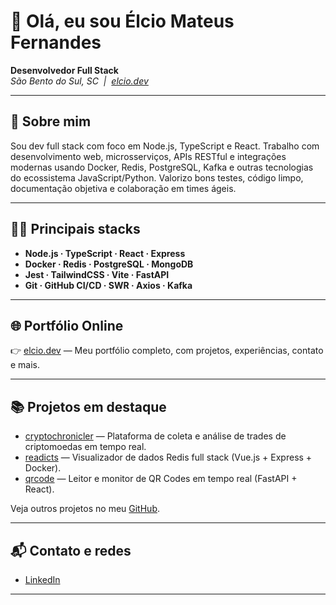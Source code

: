 # 👋 Olá, eu sou Élcio Mateus Fernandes

**Desenvolvedor Full Stack**
<br>
_São Bento do Sul, SC &nbsp;|&nbsp; [elcio.dev](https://elcio.dev)_

---

## 🚀 Sobre mim

Sou dev full stack com foco em Node.js, TypeScript e React. Trabalho com desenvolvimento web, microsserviços, APIs RESTful e integrações modernas usando Docker, Redis, PostgreSQL, Kafka e outras tecnologias do ecossistema JavaScript/Python. Valorizo bons testes, código limpo, documentação objetiva e colaboração em times ágeis.

---

## 🧑‍💻 Principais stacks

- **Node.js · TypeScript · React · Express**
- **Docker · Redis · PostgreSQL · MongoDB**
- **Jest · TailwindCSS · Vite · FastAPI**
- **Git · GitHub CI/CD · SWR · Axios · Kafka**

---

## 🌐 Portfólio Online

👉 [elcio.dev](https://elcio.dev) — Meu portfólio completo, com projetos, experiências, contato e mais.

---

## 📚 Projetos em destaque

- [cryptochronicler](https://github.com/ElcioMFernandes/cryptochronicler) — Plataforma de coleta e análise de trades de criptomoedas em tempo real.
- [readicts](https://github.com/ElcioMFernandes/readicts) — Visualizador de dados Redis full stack (Vue.js + Express + Docker).
- [qrcode](https://github.com/ElcioMFernandes/qrcode) — Leitor e monitor de QR Codes em tempo real (FastAPI + React).

Veja outros projetos no meu [GitHub](https://github.com/ElcioMFernandes?tab=repositories).

---

## 📬 Contato e redes

- [LinkedIn](https://www.linkedin.com/in/elcio-mateus-fernandes/)

---

<!-- (Opcional) Badges / Visitors / etc. -->
